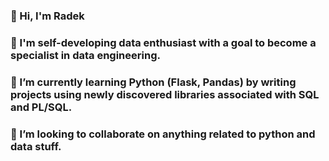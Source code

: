 ### 👋 Hi, I'm Radek
### 👀 I'm self-developing data enthusiast with a goal to become a specialist in data engineering.
### 🌱 I’m currently learning Python (Flask, Pandas) by writing projects using newly discovered libraries associated with SQL and PL/SQL.
### 💞️ I’m looking to collaborate on anything related to python and data stuff.
<!--
**RogerBlond/RogerBlond** is a ✨ _special_ ✨ repository because its `README.md` (this file) appears on your GitHub profile.

Here are some ideas to get you started:

- 🔭 I’m currently working on ...
- 🌱 I’m currently learning ...
- 👯 I’m looking to collaborate on ...
- 🤔 I’m looking for help with ...
- 💬 Ask me about ...
- 📫 How to reach me: ...
- 😄 Pronouns: ...
- ⚡ Fun fact: ...
-->
